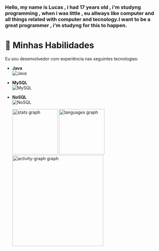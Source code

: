 ###  Hello, my name is Lucas , i had 17 years old , i'm studyng programming , when i was little , eu allways like computer and all things related with computer and tecnology.I want to be a great programmer , i'm studyng for this to happen.






# 🔧 Minhas Habilidades

Eu sou desenvolvedor com experiência nas seguintes tecnologias:

- **Java**  
  ![Java](https://img.shields.io/badge/Java-007396?style=flat-square&logo=java&logoColor=white)

- **MySQL**  
  ![MySQL](https://img.shields.io/badge/MySQL-00758F?style=flat-square&logo=mysql&logoColor=white)

- **NoSQL**  
  ![NoSQL](https://img.shields.io/badge/NoSQL-000000?style=flat-square&logo=nodedotjs&logoColor=white)

  <div align="left">
  <img src="https://github-readme-stats.vercel.app/api?username=LucasPastorizzi&hide_title=false&hide_rank=false&show_icons=true&include_all_commits=true&count_private=true&disable_animations=false&theme=gruvbox_light&locale=en&hide_border=false&order=1" height="150" alt="stats graph"  />
  <img src="https://github-readme-stats.vercel.app/api/top-langs?username=LucasPastorizzi&locale=en&hide_title=false&layout=compact&card_width=320&langs_count=5&theme=gruvbox_light&hide_border=true&order=2" height="150" alt="languages graph"  />
  <img src="https://github-readme-activity-graph.vercel.app/graph?username=LucasPastorizzi&radius=16&theme=gruvbox&area=true&order=5&hide_title=false&hide_border=true" height="300" alt="activity-graph graph"  />
</div>
